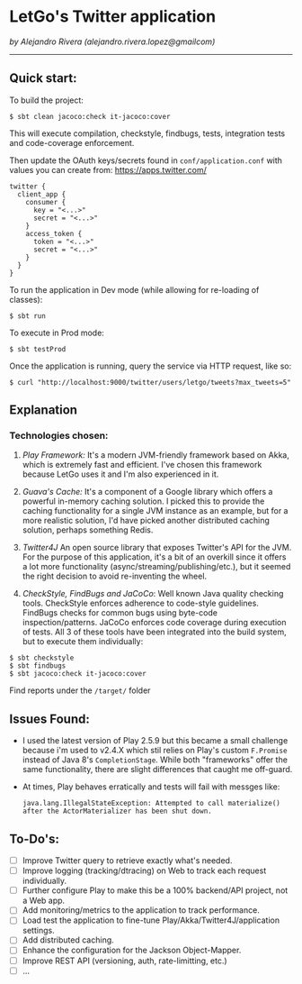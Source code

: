 # LetGo's Twitter application
_by Alejandro Rivera (alejandro.rivera.lopez@gmailcom)_ 

------

## Quick start:

To build the project:
```
$ sbt clean jacoco:check it-jacoco:cover
```
This will execute compilation, checkstyle, findbugs, tests, integration tests and code-coverage enforcement. 

Then update the OAuth keys/secrets found in `conf/application.conf` with values you can create from:
https://apps.twitter.com/

```
twitter {
  client_app {
    consumer {
      key = "<...>"
      secret = "<...>"
    }
    access_token {
      token = "<...>"
      secret = "<...>"
    }
  }
}
```

To run the application in Dev mode (while allowing for re-loading of classes):
```
$ sbt run
```

To execute in Prod mode:
```
$ sbt testProd
```

Once the application is running, query the service via HTTP request, like so:
```
$ curl "http://localhost:9000/twitter/users/letgo/tweets?max_tweets=5"
```

## Explanation

### Technologies chosen:
1. *Play Framework:*
  It's a modern JVM-friendly framework based on Akka, which is extremely fast and efficient. I've chosen this framework because 
  LetGo uses it and I'm also experienced in it. 

1. *Guava's Cache:*
  It's a component of a Google library which offers a powerful in-memory caching solution.
  I picked this to provide the caching functionality for a single JVM instance as an example, but for a more realistic solution,
  I'd have picked another distributed caching solution, perhaps something Redis.

1. *Twitter4J*
  An open source library that exposes Twitter's API for the JVM. For the purpose of this application, it's a bit of an overkill 
  since it offers a lot more functionality (async/streaming/publishing/etc.), but it seemed the right decision to avoid 
  re-inventing the wheel.
   
1. *CheckStyle, FindBugs and JaCoCo*:
  Well known Java quality checking tools. CheckStyle enforces adherence to code-style guidelines. FindBugs checks for common bugs 
  using byte-code inspection/patterns. JaCoCo enforces code coverage during execution of tests.
  All 3 of these tools have been integrated into the build system, but to execute them individually:
  ```
  $ sbt checkstyle
  $ sbt findbugs
  $ sbt jacoco:check it-jacoco:cover
  ```
  Find reports under the `/target/` folder
  
## Issues Found:

* I used the latest version of Play 2.5.9 but this became a small challenge 
  because i'm used to v2.4.X which stil relies on Play's custom `F.Promise` instead of Java 8's `CompletionStage`. 
  While both "frameworks" offer the same functionality, there are slight differences that caught me off-guard. 

* At times, Play behaves erratically and tests will fail with messges like: 
  ```
  java.lang.IllegalStateException: Attempted to call materialize() after the ActorMaterializer has been shut down.
  ```

## To-Do's:

- [ ] Improve Twitter query to retrieve exactly what's needed. 
- [ ] Improve logging (tracking/dtracing) on Web to track each request individually.
- [ ] Further configure Play to make this be a 100% backend/API project, not a Web app.
- [ ] Add monitoring/metrics to the application to track performance.
- [ ] Load test the application to fine-tune Play/Akka/Twitter4J/application settings.
- [ ] Add distributed caching.
- [ ] Enhance the configuration for the Jackson Object-Mapper.
- [ ] Improve REST API (versioning, auth, rate-limitting, etc.)
- [ ] ...
